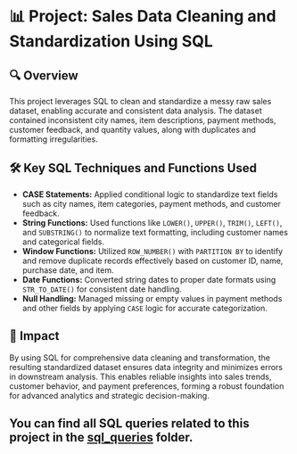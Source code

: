 # 📊 Project: Sales Data Cleaning and Standardization Using SQL

## 🔍 Overview  
This project leverages SQL to clean and standardize a messy raw sales dataset, enabling accurate and consistent data analysis. The dataset contained inconsistent city names, item descriptions, payment methods, customer feedback, and quantity values, along with duplicates and formatting irregularities.

## 🛠️ Key SQL Techniques and Functions Used  
- **CASE Statements:** Applied conditional logic to standardize text fields such as city names, item categories, payment methods, and customer feedback.  
- **String Functions:** Used functions like `LOWER()`, `UPPER()`, `TRIM()`, `LEFT()`, and `SUBSTRING()` to normalize text formatting, including customer names and categorical fields.  
- **Window Functions:** Utilized `ROW_NUMBER()` with `PARTITION BY` to identify and remove duplicate records effectively based on customer ID, name, purchase date, and item.  
- **Date Functions:** Converted string dates to proper date formats using `STR_TO_DATE()` for consistent date handling.  
- **Null Handling:** Managed missing or empty values in payment methods and other fields by applying `CASE` logic for accurate categorization.

## 🚀 Impact  
By using SQL for comprehensive data cleaning and transformation, the resulting standardized dataset ensures data integrity and minimizes errors in downstream analysis. This enables reliable insights into sales trends, customer behavior, and payment preferences, forming a robust foundation for advanced analytics and strategic decision-making.

## You can find all SQL queries related to this project in the [sql_queries](URL-or-relative-path) folder.
